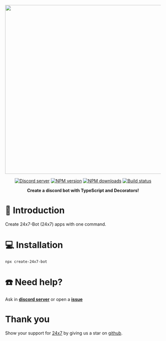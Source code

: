 <div>
  <p align="center">
    <a href="https://24x7.gg" target="_blank" rel="nofollow">
      <img src="https://svgshare.com/i/fUn.svg" width="546" />
    </a>
  </p>
  <p align="center">
    <a href="https://discord.gg/9yUjFtcFqP"
      ><img
        src="https://img.shields.io/discord/942037919089164329&logo=discord&logoColor=white"
        alt="Discord server"
    /></a>
    <a href="https://www.npmjs.com/package/create-24x7-bot"
      ><img
        src="https://img.shields.io/npm/v/create-24x7-bot.svg?maxAge=3600"
        alt="NPM version"
    /></a>
    <a href="https://www.npmjs.com/package/create-24x7-bot"
      ><img
        src="https://img.shields.io/npm/dt/create-24x7-bot.svg?maxAge=3600"
        alt="NPM downloads"
    /></a>
    <a href="https://github.com/24x7-dev/24x7-Bot/actions"
      ><img
        src="https://github.com/24x7-dev/24x7-Bot/actions/workflows/Build/badge.svg"
        alt="Build status"
    /></a>
  </p>
  <p align="center">
    <b> Create a discord bot with TypeScript and Decorators! </b>
  </p>
</div>

# 📖 Introduction

Create 24x7-Bot (24x7) apps with one command.

# 💻 Installation

```
npx create-24x7-bot
```

# ☎️ Need help?

Ask in **[discord server](https://discord.gg/9yUjFtcFqP)** or open a **[issue](https://github.com/24x7-dev/24x7-Bot/issues/new/choose)**

# Thank you

Show your support for [24x7](https://www.npmjs.com/package/24x7) by giving us a star on [github](https://github.com/24x7-dev/24x7-Bot).